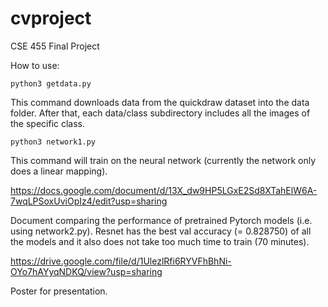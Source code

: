 # cvproject
CSE 455 Final Project


How to use:

`python3 getdata.py`

This command downloads data from the quickdraw dataset into the data folder.
After that, each data/class subdirectory includes all the images of the specific class.

`python3 network1.py`

This command will train on the neural network (currently the network only does a linear mapping).

https://docs.google.com/document/d/13X_dw9HP5LGxE2Sd8XTahElW6A-7wqLPSoxUviOpIz4/edit?usp=sharing

Document comparing the performance of pretrained Pytorch models (i.e. using network2.py). Resnet has the best val accuracy (= 0.828750) of all the models and it also does not take too much time to train (70 minutes).

https://drive.google.com/file/d/1UlezlRfi6RYVFhBhNi-OYo7hAYyqNDKQ/view?usp=sharing

Poster for presentation.
